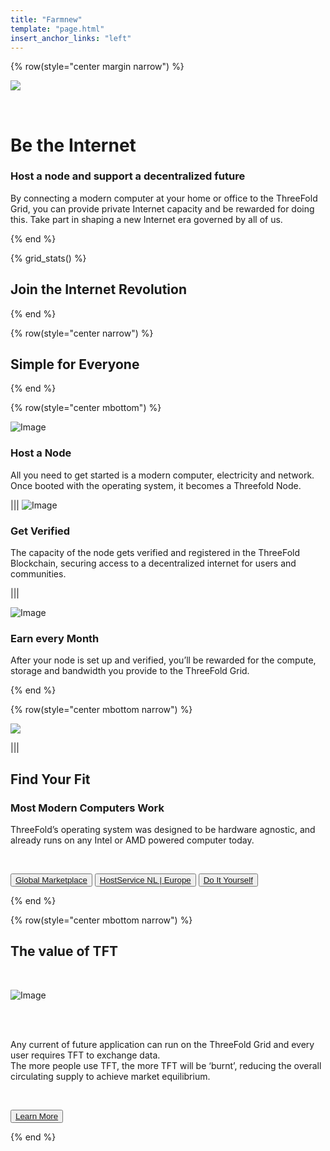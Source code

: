 ```yaml
---
title: "Farmnew"
template: "page.html"
insert_anchor_links: "left"
---
```


<!-- section 1 (be the Internet) -->

{% row(style="center margin narrow") %}

![](nodeheader.png#medium)

<br>

# Be the **Internet**
### Host a node and support a decentralized future

By connecting a modern computer at your home or office to the ThreeFold Grid, you can provide private Internet capacity and be rewarded for doing this. Take part in shaping a new Internet era governed by all of us. 

{% end %}

<!-- section 2 (Map) -->

{% grid_stats() %}

## Join the **Internet Revolution**

{% end %}

<!-- section 3 -->

{% row(style="center narrow") %}

## Simple for Everyone

{% end %}

{% row(style="center mbottom") %}

![Image](host.png#mx-auto)
<br>

### Host a Node

All you need to get started is a modern computer, electricity and network. Once booted with the operating system, it becomes a Threefold Node. 


|||
![Image](verif.png#mx-auto)
<br>

### Get Verified

The capacity of the node gets verified and registered in the ThreeFold Blockchain, securing access to a decentralized internet for users and communities.


|||

![Image](earn.png#mx-auto)
<br>

### Earn every Month
After your node is set up and verified, you’ll be rewarded for the compute, storage and bandwidth you provide to the ThreeFold Grid.


{% end %}


<!-- section 4  -->

{% row(style="center mbottom narrow") %}

![](3nodehands.jpeg#mx-auto#medium)

|||

## Find Your Fit
### Most **Modern Computers Work**

ThreeFold’s operating system was designed to be hardware agnostic, and already  runs on any Intel or AMD powered computer today. 

<br>

<button>[Global Marketplace](https://marketplace.3node.global/)</button>
<button>[HostService NL | Europe](https://hostservice.nl/winkel/)</button>
<button>[Do It Yourself](https://library.threefold.me/info/threefold#/tfgrid/farming/threefold__diy_guide)</button>

{% end %}

<!-- section 5 -->

{% row(style="center mbottom narrow") %}

## The value of **TFT**

<br>

![Image](farm_value_tft.jpg#mx-auto)

<br>
<br>

Any current of future application can run on the ThreeFold Grid and every user requires TFT to exchange data.  <br>
The more people use TFT, the more TFT will be ‘burnt’, reducing the overall circulating supply to achieve market equilibrium.

<br>

<button>[Learn More](/tft)</button>


{% end %}